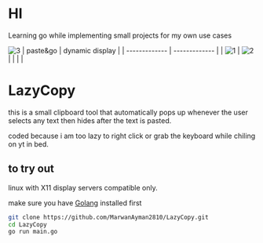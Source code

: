 # HI
Learning go while implementing small projects for my own use cases

![3](https://github.com/user-attachments/assets/76317b41-e809-4a3d-9ed6-f549b520263b)
| paste&go  | dynamic display |
| ------------- | ------------- |
| ![1](https://github.com/user-attachments/assets/0d3b34d4-bf35-49ff-9a51-869cee6f6397)  | ![2](https://github.com/user-attachments/assets/a3bc5065-a113-4c77-b8d1-9325cef05626)  |
|   |  |

# LazyCopy

this is a small clipboard tool that automatically pops up whenever the user selects any text then hides after the text is pasted.

coded because i am too lazy to right click or grab the keyboard while chiling on yt in bed.

## to try out

linux with X11 display servers compatible only.

make sure you have [Golang](https://go.dev/doc/install) installed first 
```bash
git clone https://github.com/MarwanAyman2810/LazyCopy.git
cd LazyCopy
go run main.go
```
